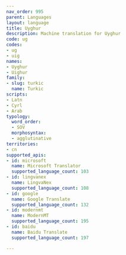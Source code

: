 ```yaml
---
nav_order: 995
parent: Languages
layout: language
title: Uyghur
description: Machine translation for Uyghur
code: ug
codes:
- ug
- uig
names:
- Uyghur
- Uighur
family:
- slug: turkic
  name: Turkic
scripts:
- Latn
- Cyrl
- Arab
typology:
  word_order:
  - SOV
  morphosyntax:
  - agglutinative
territories:
- cn
supported_apis:
- id: microsoft
  name: Microsoft Translator
  supported_language_count: 103
- id: lingvanex
  name: LingvaNex
  supported_language_count: 108
- id: google
  name: Google Translate
  supported_language_count: 132
- id: modernmt
  name: ModernMT
  supported_language_count: 195
- id: baidu
  name: Baidu Translate
  supported_language_count: 197

---
```


